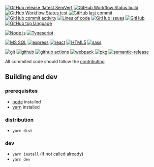 [![GitHub release (latest SemVer)](https://img.shields.io/github/v/release/therwe/hana?&style=for-the-badge)](https://github.com/TheRWe/hana/releases)
[![GitHub Workflow Status build](https://img.shields.io/github/workflow/status/therwe/hana/Release?&style=for-the-badge)](https://github.com/TheRWe/hana/releases)
[![GitHub Workflow Status test](https://img.shields.io/github/workflow/status/therwe/hana/Tests?label=tests&style=for-the-badge)](https://github.com/TheRWe/hana/actions?query=workflow%3ATests)
[![GitHub last commit](https://img.shields.io/github/last-commit/therwe/hana?&style=for-the-badge)](https://github.com/TheRWe/hana/commits/master)
[![GitHub commit activity](https://img.shields.io/github/commit-activity/m/therwe/hana?&style=for-the-badge)](https://github.com/TheRWe/hana/graphs/commit-activity)
[![Lines of code](https://img.shields.io/tokei/lines/github/therwe/hana?&style=for-the-badge)](https://github.com/TheRWe/hana/pulse)
[![GitHub issues](https://img.shields.io/github/issues/therwe/hana?&style=for-the-badge)](https://github.com/TheRWe/hana/issues)
[![GitHub](https://img.shields.io/github/license/therwe/hana?&style=for-the-badge)](https://github.com/TheRWe/hana/blob/master/license.md)
[![GitHub top language](https://img.shields.io/github/languages/top/therwe/hana?&style=for-the-badge)](https://github.com/TheRWe/hana)

[![Node js](https://img.shields.io/badge/node.js%20-%2343853D.svg?&style=for-the-badge&logo=node.js&logoColor=white)](https://nodejs.org/)
[![Typescript](https://img.shields.io/badge/typescript%20-%23007ACC.svg?&style=for-the-badge&logo=typescript&logoColor=white)](https://www.typescriptlang.org/)

[![MS SQL](https://img.shields.io/badge/-MS%20SQL-%23CC2927.svg?&style=for-the-badge&logo=Microsoft-SQL-Server&logoColor=white)](https://www.microsoft.com/cs-cz/sql-server/)
[![express](https://img.shields.io/badge/express.js%20-%23404d59.svg?&style=for-the-badge)](https://expressjs.com/)
[![react](https://img.shields.io/badge/react%20-%2320232a.svg?&style=for-the-badge&logo=react&logoColor=%2361DAFB)](https://reactjs.org/)
[![HTML5](https://img.shields.io/badge/html5%20-%23E34F26.svg?&style=for-the-badge&logo=html5&logoColor=white)](https://www.w3schools.com/html/)
[![sass](https://img.shields.io/badge/SASS%20-hotpink.svg?&style=for-the-badge&logo=SASS&logoColor=white)](https://sass-lang.com/)

[![git](https://img.shields.io/badge/git%20-%23F05033.svg?&style=for-the-badge&logo=git&logoColor=white)](https://git-scm.com/)
[![github](https://img.shields.io/badge/github%20-%23121011.svg?&style=for-the-badge&logo=github&logoColor=white)](https://github.com/)
[![github actions](https://img.shields.io/badge/GH%20Actions-%23161616.svg?&style=for-the-badge&logo=github&logoColor=white)](https://github.com/actions)
[![webpack](https://img.shields.io/badge/webpack%20-%238DD6F9.svg?&style=for-the-badge&logo=webpack&logoColor=black)](https://webpack.js.org/)
[![pkg](https://img.shields.io/badge/-%20%20%F0%9F%93%A6PKG-%23777777?&style=for-the-badge&logoColor=white)](https://github.com/vercel/pkg)
[![semantic-release](https://img.shields.io/badge/%20%20%F0%9F%93%A6%F0%9F%9A%80-semantic--release-e10079.svg?&style=for-the-badge&logoColor=white)](https://github.com/semantic-release/semantic-release)



All commited code should follow the [contributing](./contributing.md)

## Building and dev

### prerequisites
   - [node](https://nodejs.org/) installed
   - [yarn](https://yarnpkg.com/) installed

### distribution
   - ```yarn dist```

### dev
   - ```yarn install``` (if not called already)
   - ```yarn dev```

